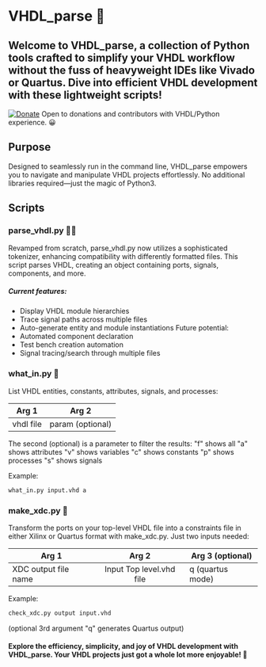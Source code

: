 # VHDL_parse 🚀
Welcome to VHDL_parse, a collection of Python tools crafted to simplify your VHDL workflow without the fuss of heavyweight IDEs like Vivado or Quartus. Dive into efficient VHDL development with these lightweight scripts!
---
[![Donate](https://img.shields.io/badge/Donate-PayPal-green.svg)](https://www.paypal.com/donate/?hosted_button_id=LSMYWSM7M7EEA)
Open to donations and contributors with VHDL/Python experience. 😀 

## Purpose
Designed to seamlessly run in the command line, VHDL_parse empowers you to navigate and manipulate VHDL projects effortlessly. No additional libraries required—just the magic of Python3.

## Scripts
### parse_vhdl.py 🕵️‍♂️
Revamped from scratch, parse_vhdl.py now utilizes a sophisticated tokenizer, enhancing compatibility with differently formatted files. This script parses VHDL, creating an object containing ports, signals, components, and more.

##### Current features:
- Display VHDL module hierarchies
- Trace signal paths across multiple files
- Auto-generate entity and module instantiations
Future potential:
- Automated component declaration
- Test bench creation automation
- Signal tracing/search through multiple files

### what_in.py 📜
List VHDL entities, constants, attributes, signals, and processes:

| Arg 1        | Arg 2           |
| ------------- |:-------------:| 
| vhdl file     | param (optional)|

The second (optional) is a parameter to filter the results:
"f" shows all
"a" shows attributes
"v" shows variables
"c" shows constants
"p" shows processes
"s" shows signals

Example: 
```bash
what_in.py input.vhd a
```


### make_xdc.py 🧩
Transform the ports on your top-level VHDL file into a constraints file in either Xilinx or Quartus format with make_xdc.py. Just two inputs needed:

| Arg 1        | Arg 2           | Arg 3 (optional)|
| ------------- |:-------------:| ------------- |
| XDC output file name    | Input Top level.vhd file| q (quartus mode)|

Example: 
```bash
check_xdc.py output input.vhd 
```
(optional 3rd argument "q" generates Quartus output)


#### Explore the efficiency, simplicity, and joy of VHDL development with VHDL_parse. Your VHDL projects just got a whole lot more enjoyable! 🎉

